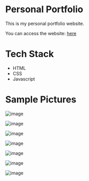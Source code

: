 # Personal Portfolio
This is my personal portfolio website.

You can access the website: <a href="https://www.mayankgoel.co.in/">here</a>

# Tech Stack
* HTML
* CSS
* Javascript

# Sample Pictures

![image](https://user-images.githubusercontent.com/82977727/158436546-f224422f-e3f1-4a5e-a934-de84b1760e7b.png)

![image](https://user-images.githubusercontent.com/82977727/158436602-f576d6a7-5f53-41ff-b76f-9066c8730e51.png)

![image](https://user-images.githubusercontent.com/82977727/158436672-21e702b2-28f8-42b1-bcaa-419fdfe586bc.png)

![image](https://user-images.githubusercontent.com/82977727/158436807-39aa1c98-b95b-4a1c-a39c-d6262cc97e02.png)

![image](https://user-images.githubusercontent.com/82977727/158436856-6ea276b3-dfd0-48f4-9ed5-d8fb4e6ad92e.png)

![image](https://user-images.githubusercontent.com/82977727/158436913-a83dbcb8-2280-45a8-948c-7df91c866895.png)

![image](https://user-images.githubusercontent.com/82977727/158436979-6d971465-7687-4a9a-bf84-3fcb2c12a612.png)
